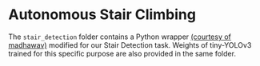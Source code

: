 # Autonomous Stair Climbing
The `stair_detection` folder contains a Python wrapper [(courtesy of madhawav)](https://github.com/madhawav/YOLO3-4-Py) modified for our Stair Detection task. Weights of tiny-YOLOv3 trained for this specific purpose are also provided in the same folder.
